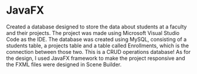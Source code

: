 # JavaFX
Created a database designed to store the data about students at a faculty and their projects.
The project was made using Microsoft Visual Studio Code as the IDE. The database was created using MySQL, consisting of a students table, a projects table and a table called Enrollments, which is the connection between those two.
This is a CRUD operations database!
As for the design, I used JavaFX framework to make the project responsive and the FXML files were designed in Scene Builder.

